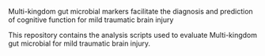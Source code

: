 Multi-kingdom gut microbial markers facilitate the diagnosis and prediction of cognitive function for mild traumatic brain injury

This repository contains the analysis scripts used to evaluate Multi-kingdom gut microbial  for mild traumatic brain injury.
